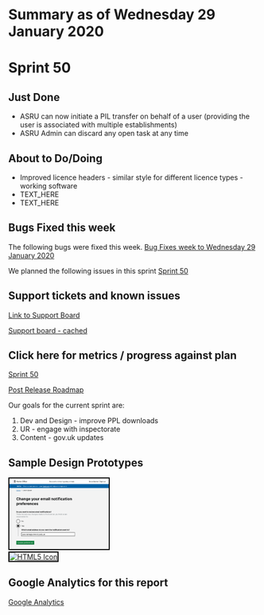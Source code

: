 # Summary as of Wednesday 29 January 2020 

# Sprint 50

## Just Done
* ASRU can now initiate a PIL transfer on behalf of a user (providing the user is associated with multiple establishments)
* ASRU Admin can discard any open task at any time

## About to Do/Doing
* Improved licence headers - similar style for different licence types - working software
* TEXT_HERE
* TEXT_HERE

## Bugs Fixed this week
The following bugs were fixed this week.
[Bug Fixes week to Wednesday 29 January 2020](graphs/bugs29012020.png)

We planned the following issues in this sprint 
[Sprint 50](graphs/sprint29012020.png)

## Support tickets and known issues
[Link to Support Board](https://collaboration.homeoffice.gov.uk/jira/secure/RapidBoard.jspa?rapidView=1717&selectedIssue=ASSB-253)

[Support board - cached](graphs/supportBoard29012020.png)

## Click here for metrics / progress against plan
[Sprint 50](graphs/progress29012020.png)

[Post Release Roadmap](graphs/roadmap29012020.png)

Our goals for the current sprint are:
1. Dev and Design - improve PPL downloads 
2. UR - engage with inspectorate 
3. Content - gov.uk updates

## Sample Design Prototypes
<a href="graphs/proto1_29012020.png"><img src="graphs/proto1_29012020.png" alt="HTML5 Icon" width="200" style="border:2px solid black"></a>
<br>
<a href="graphs/proto2_29012020.png"><img src="graphs/proto2_29012020.png" alt="HTML5 Icon" width="200" style="border:2px solid black"></a>
<br>


## Google Analytics for this report
[Google Analytics](graphs/GA29012020.png)

